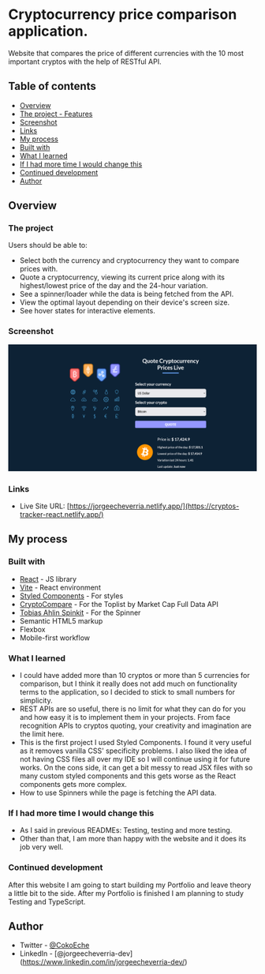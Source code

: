 # Cryptocurrency price comparison application.

Website that compares the price of different currencies with the 10 most important cryptos with the help of RESTful API.

## Table of contents

  - [Overview](#overview)
  - [The project - Features](#the-project)
  - [Screenshot](#screenshot)
  - [Links](#links)
  - [My process](#my-process)
  - [Built with](#built-with)
  - [What I learned](#what-i-learned)
  - [If I had more time I would change this](#if-i-had-more-time-i-would-change-this)
  - [Continued development](#continued-development)
  - [Author](#author)

## Overview

### The project

Users should be able to:

- Select both the currency and cryptocurrency they want to compare prices with.
- Quote a cryptocurrency, viewing its current price along with its highest/lowest price of the day and the 24-hour variation.
- See a spinner/loader while the data is being fetched from the API.
- View the optimal layout depending on their device's screen size.
- See hover states for interactive elements.

### Screenshot

![Screenshot of the project](./src/img/crypto-screenshot.png)

### Links

- Live Site URL: [https://jorgeecheverria.netlify.app/](https://cryptos-tracker-react.netlify.app/)

## My process

### Built with

- [React](https://reactjs.org/) - JS library
- [Vite]([https://create-react-app.dev/](https://vitejs.dev/)) - React environment
- [Styled Components](https://styled-components.com/) - For styles
- [CryptoCompare](https://www.cryptocompare.com/) - For the Toplist by Market Cap Full Data API
- [Tobias Ahlin Spinkit](https://tobiasahlin.com/spinkit/) - For the Spinner
- Semantic HTML5 markup
- Flexbox
- Mobile-first workflow

### What I learned

- I could have added more than 10 cryptos or more than 5 currencies for comparison, but I think it really does not add much on functionality terms to the application, so I decided to stick to small numbers for simplicity.
- REST APIs are so useful, there is no limit for what they can do for you and how easy it is to implement them in your projects. From face recognition APIs to cryptos quoting, your creativity and imagination are the limit here.
- This is the first project I used Styled Components. I found it very useful as it removes vanilla CSS' specificity problems. I also liked the idea of not having CSS files all over my IDE so I will continue using it for future works. On the cons side, it can get a bit messy to read JSX files with so many custom styled components and this gets worse as the React components gets more complex.
- How to use Spinners while the page is fetching the API data.

### If I had more time I would change this

- As I said in previous READMEs: Testing, testing and more testing.
- Other than that, I am more than happy with the website and it does its job very well.

### Continued development

After this website I am going to start building my Portfolio and leave theory a little bit to the side. After my Portfolio is finished I am planning to study Testing and TypeScript.

## Author

- Twitter - [@CokoEche](https://twitter.com/CokoEche)
- LinkedIn - [@jorgeecheverria-dev] (https://www.linkedin.com/in/jorgeecheverria-dev/)
